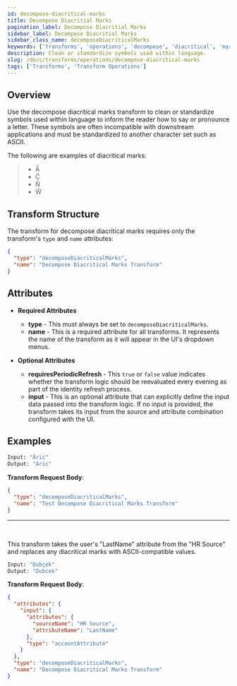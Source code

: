 ```yaml
---
id: decompose-diacritical-marks
title: Decompose Diacritial Marks
pagination_label: Decompose Diacritial Marks
sidebar_label: Decompose Diacritial Marks
sidebar_class_name: decomposeDiacriticalMarks
keywords: ['transforms', 'operations', 'decompose', 'diacritical', 'marks']
description: Clean or standardize symbols used within language.
slug: /docs/transforms/operations/decompose-diacritical-marks
tags: ['Transforms', 'Transform Operations']
---
```


## Overview

Use the decompose diacritical marks transform to clean or standardize symbols used within language to inform the reader how to say or pronounce a letter. These symbols are often incompatible with downstream applications and must be standardized to another character set such as ASCII.

The following are examples of diacritical marks:

> - Ā
> - Ĉ
> - Ň
> - Ŵ

## Transform Structure

The transform for decompose diacritical marks requires only the transform's `type` and `name` attributes:

```json
{
  "type": "decomposeDiacriticalMarks",
  "name": "Decompose Diacritical Marks Transform"
}
```

## Attributes

- **Required Attributes**

  - **type** - This must always be set to `decomposeDiacriticalMarks`.
  - **name** - This is a required attribute for all transforms. It represents the name of the transform as it will appear in the UI's dropdown menus.

- **Optional Attributes**

  - **requiresPeriodicRefresh** - This `true` or `false` value indicates whether the transform logic should be reevaluated every evening as part of the identity refresh process.
  - **input** - This is an optional attribute that can explicitly define the input data passed into the transform logic. If no input is provided, the transform takes its input from the source and attribute combination configured with the UI.

## Examples

```bash
Input: "Āric"
Output: "Aric"
```

**Transform Request Body**:

```json
{
  "type": "decomposeDiacriticalMarks",
  "name": "Test Decompose Diacritical Marks Transform"
}
```

---

<p>&nbsp;</p>

This transform takes the user's "LastName" attribute from the "HR Source" and replaces any diacritical marks with ASCII-compatible values.

```bash
Input: "Dubçek"
Output: "Dubcek"
```

**Transform Request Body**:

```json
{
  "attributes": {
    "input": {
      "attributes": {
        "sourceName": "HR Source",
        "attributeName": "LastName"
      },
      "type": "accountAttribute"
    }
  },
  "type": "decomposeDiacriticalMarks",
  "name": "Decompose Diacritical Marks Transform"
}
```
